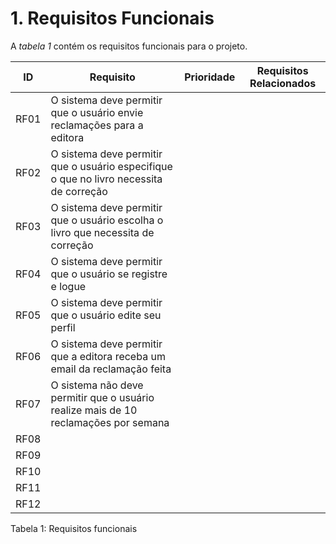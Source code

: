 # 1. Requisitos Funcionais

A *tabela 1* contém os requisitos funcionais para o projeto.

  ID  |       Requisito       | Prioridade | Requisitos Relacionados
 -----|-----------------------|------------|------------------------
 RF01 |O sistema deve permitir que o usuário envie reclamações para a editora|            |
 RF02 |O sistema deve permitir que o usuário especifique o que no livro necessita de correção|            |
 RF03 |O sistema deve permitir que o usuário escolha o livro que necessita de correção|            |
 RF04 |O sistema deve permitir que o usuário se registre e logue|            |
 RF05 |O sistema deve permitir que o usuário edite seu perfil|            |
 RF06 |O sistema deve permitir que a editora receba um email da reclamação feita|            |     
 RF07 |O sistema não deve permitir que o usuário realize mais de 10 reclamações por semana|            |
 RF08 |                       |            |
 RF09 |                       |            |
 RF10 |                       |            |
 RF11 |                       |            |
 RF12 |                       |            |      

Tabela 1: Requisitos funcionais
      
